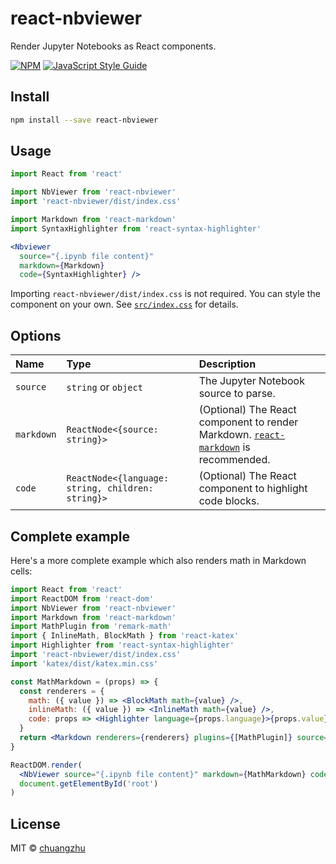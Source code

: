 # react-nbviewer

Render Jupyter Notebooks as React components.

[![NPM](https://img.shields.io/npm/v/react-nbviewer.svg)](https://www.npmjs.com/package/react-nbviewer) [![JavaScript Style Guide](https://img.shields.io/badge/code_style-standard-brightgreen.svg)](https://standardjs.com)

## Install

```bash
npm install --save react-nbviewer
```

## Usage

```jsx
import React from 'react'

import NbViewer from 'react-nbviewer'
import 'react-nbviewer/dist/index.css'

import Markdown from 'react-markdown'
import SyntaxHighlighter from 'react-syntax-highlighter'

<Nbviewer
  source="{.ipynb file content}"
  markdown={Markdown}
  code={SyntaxHighlighter} />
```

Importing `react-nbviewer/dist/index.css` is not required. You can style the component on your own. See [`src/index.css`](./src/index.css) for details.

## Options
| Name | Type | Description |
|:-----|:-----|:------------|
| `source` | `string` or `object` | The Jupyter Notebook source to parse. |
| `markdown` | `ReactNode<{source: string}>` | (Optional) The React component to render Markdown. [`react-markdown`](https://github.com/rexxars/react-markdown) is recommended. |
| `code` | `ReactNode<{language: string, children: string}>` | (Optional) The React component to highlight code blocks. |

## Complete example

Here's a more complete example which also renders math in Markdown cells:

```jsx
import React from 'react'
import ReactDOM from 'react-dom'
import NbViewer from 'react-nbviewer'
import Markdown from 'react-markdown'
import MathPlugin from 'remark-math'
import { InlineMath, BlockMath } from 'react-katex'
import Highlighter from 'react-syntax-highlighter'
import 'react-nbviewer/dist/index.css'
import 'katex/dist/katex.min.css'

const MathMarkdown = (props) => {
  const renderers = {
    math: ({ value }) => <BlockMath math={value} />,
    inlineMath: ({ value }) => <InlineMath math={value} />,
    code: props => <Highlighter language={props.language}>{props.value}</Highlighter>
  }
  return <Markdown renderers={renderers} plugins={[MathPlugin]} source={props.source} />
}

ReactDOM.render(
  <NbViewer source="{.ipynb file content}" markdown={MathMarkdown} code={Highlighter} />,
  document.getElementById('root')
)
```

## License

MIT © [chuangzhu](https://github.com/chuangzhu)

